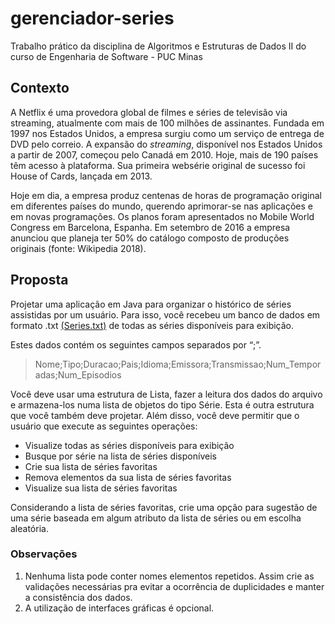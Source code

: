 # gerenciador-series
Trabalho prático da disciplina de Algoritmos e Estruturas de Dados II do curso de Engenharia de Software - PUC Minas

## Contexto
A Netflix é uma provedora global de filmes e séries de televisão via streaming, atualmente com mais de 100 milhões de assinantes. Fundada em 1997 nos Estados Unidos, a empresa surgiu como um serviço de entrega de DVD pelo correio. A expansão do *streaming*, disponível nos Estados Unidos a partir de 2007, começou pelo Canadá em 2010. Hoje, mais de 190 países têm acesso à plataforma. Sua primeira websérie original de sucesso foi House of Cards, lançada em 2013.

Hoje em dia, a empresa produz centenas de horas de programação original em diferentes países do mundo, querendo aprimorar-se nas aplicações e em novas programações. Os planos foram apresentados no Mobile World Congress em Barcelona, Espanha. Em setembro de 2016 a empresa anunciou que planeja ter 50% do catálogo composto de produções originais (fonte: Wikipedia 2018).

## Proposta
Projetar uma aplicação em Java para organizar o histórico de séries assistidas por um usuário. Para isso, você recebeu um banco de dados em formato .txt [(Series.txt)](https://github.com/Haddadson/gerenciador-series/blob/master/src/util/Series.txt) de todas as séries disponíveis para exibição.

Estes dados contém os seguintes campos separados por “;”.

> Nome;Tipo;Duracao;Pais;Idioma;Emissora;Transmissao;Num_Temporadas;Num_Episodios

Você deve usar uma estrutura de Lista, fazer a leitura dos dados do arquivo e armazena-los numa lista de objetos do tipo Série. Esta é outra estrutura que você também deve projetar. Além disso, você deve permitir que o usuário que execute as seguintes operações:

 - Visualize todas as séries disponíveis para exibição
 - Busque por série na lista de séries disponíveis
 - Crie sua lista de séries favoritas
 - Remova elementos da sua lista de séries favoritas
 - Visualize sua lista de séries favoritas

Considerando a lista de séries favoritas, crie uma opção para sugestão de uma série baseada em algum atributo da lista de séries ou em escolha aleatória.

### Observações

 1. Nenhuma lista pode conter nomes elementos repetidos. Assim crie as validações necessárias pra evitar a ocorrência de duplicidades e manter a consistência dos dados.
 2. A utilização de interfaces gráficas é opcional. 
 

